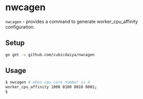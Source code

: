 # nwcagen

`nwcagen` - provides a command to generate worker_cpu_affinity configuration.

## Setup

```bash
go get -u github.com/cubicdaiya/nwcagen
```

## Usage

```bash
$ nwcagen # when cpu core number is 4
worker_cpu_affinity 1000 0100 0010 0001;
$
```
